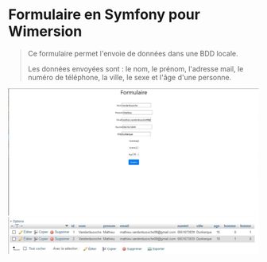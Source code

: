 # Formulaire en Symfony pour Wimersion
>
> Ce formulaire permet l'envoie de données dans une BDD locale.
>
> Les données envoyées sont : le nom, le prénom, l'adresse mail, le numéro de téléphone, la ville, le sexe et l'âge d'une personne.
>
![Formulaie](formulaire.jpg)
![BDD](bdd.jpg)
